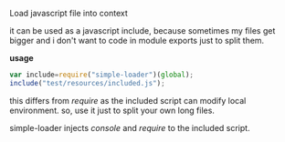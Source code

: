 Load javascript file into context

it can be used as a javascript include, because sometimes my files get bigger and i don't want to code in module exports just to split them.

**usage**
```javascript
var include=require("simple-loader")(global);
include("test/resources/included.js");
```
this differs from *require* as the included script can modify local environment.
so, use it just to split your own long files.

simple-loader injects *console* and *require* to the included script.

